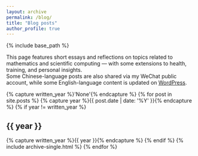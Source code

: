 ```yaml
---
layout: archive
permalink: /blog/
title: "Blog posts"
author_profile: true
---
```


{% include base_path %}

This page features short essays and reflections on topics related to mathematics and scientific computing — with some extensions to health, training, and personal insights.  
Some Chinese-language posts are also shared via my WeChat public account, while some English-language content is updated on [WordPress](/404/).

{% capture written_year %}'None'{% endcapture %}
{% for post in site.posts %}
  {% capture year %}{{ post.date | date: '%Y' }}{% endcapture %}
  {% if year != written_year %}
    <h2 id="{{ year | slugify }}" class="archive__subtitle">{{ year }}</h2>
    {% capture written_year %}{{ year }}{% endcapture %}
  {% endif %}
  {% include archive-single.html %}
{% endfor %}